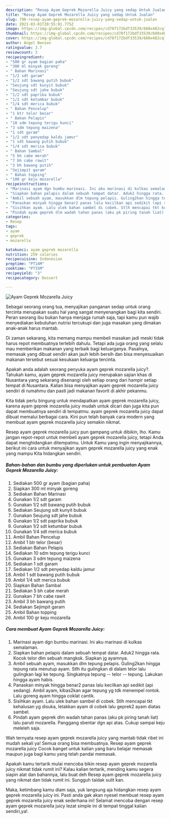 ```yaml
---
description: "Resep Ayam Geprek Mozarella Juicy yang sedap Untuk Jualan"
title: "Resep Ayam Geprek Mozarella Juicy yang sedap Untuk Jualan"
slug: 790-resep-ayam-geprek-mozarella-juicy-yang-sedap-untuk-jualan
date: 2021-03-01T20:55:01.775Z
image: https://img-global.cpcdn.com/recipes/cd78f172bdf33539/680x482cq70/ayam-geprek-mozarella-juicy-foto-resep-utama.jpg
thumbnail: https://img-global.cpcdn.com/recipes/cd78f172bdf33539/680x482cq70/ayam-geprek-mozarella-juicy-foto-resep-utama.jpg
cover: https://img-global.cpcdn.com/recipes/cd78f172bdf33539/680x482cq70/ayam-geprek-mozarella-juicy-foto-resep-utama.jpg
author: Angel Benson
ratingvalue: 3.7
reviewcount: 3
recipeingredient:
- "500 gr ayam bagian paha"
- "300 ml minyak goreng"
- " Bahan Marinasi"
- "1/2 sdt garam"
- "1/2 sdt bawang putih bubuk"
- "Seujung sdt kunyit bubuk"
- "Seujung sdt jahe bubuk"
- "1/2 sdt paprika bubuk"
- "1/2 sdt ketumbar bubuk"
- "1/4 sdt merica bubuk"
- " Bahan Pencelup"
- "1 btr telor besar"
- " Bahan Pelapis"
- "10 sdm tepung terigu kunci"
- "3 sdm tepung maizena"
- "1 sdt garam"
- "1/2 sdt penyedap kaldu jamur"
- "1 sdt bawang putih bubuk"
- "1/4 sdt merica bubuk"
- " Bahan Sambal"
- "5 bh cabe merah"
- "7 bh cabe rawit"
- "3 bh bawang putih"
- "Sejimpit garam"
- " Bahan topping"
- "100 gr keju mozarella"
recipeinstructions:
- "Marinasi ayam dgn bumbu marinasi. Ini aku marinasi di kulkas semalaman."
- "Siapkan bahan pelapis dalam sebuah tempat datar. Aduk2 hingga rata. Kocok telor dlm sebuah mangkok. Siapkan jg ayamnya."
- "Ambil sebuah ayam, masukkan dlm tepung pelapis. Guling2kan hingga tepung rata menutup ayam. Stlh itu gulingkan di dalam telor lalu gulingkan lagi ke tepung. Singkatnya tepung -- telor -- tepung. Lakukan hingga ayam habis."
- "Panaskan minyak hingga benar2 panas lalu kecilkan api sedikit (api sedang). Ambil ayam, kibas2kan agar tepung yg tdk menempel rontok. Lalu goreng ayam hingga coklat cantik."
- "Sisihkan ayam. Lalu ulek bahan sambel di cobek. Stlh mencapai tkt kehalusan yg disuka, letakkan ayam di cobek lalu geprek2 ayam diatas sambel."
- "Pindah ayam geprek dlm wadah tahan panas (aku pk piring tanah liat) lalu paruti mozarella. Panggang sbentar dgn api atas. Cukup sampai keju meleleh saja."
categories:
- Resep
tags:
- ayam
- geprek
- mozarella

katakunci: ayam geprek mozarella 
nutrition: 259 calories
recipecuisine: Indonesian
preptime: "PT14M"
cooktime: "PT35M"
recipeyield: "3"
recipecategory: Dessert

---
```



![Ayam Geprek Mozarella Juicy](https://img-global.cpcdn.com/recipes/cd78f172bdf33539/680x482cq70/ayam-geprek-mozarella-juicy-foto-resep-utama.jpg)

Sebagai seorang orang tua, menyajikan panganan sedap untuk orang tercinta merupakan suatu hal yang sangat menyenangkan bagi kita sendiri. Peran seorang ibu bukan hanya menjaga rumah saja, tapi kamu pun wajib menyediakan kebutuhan nutrisi tercukupi dan juga masakan yang dimakan anak-anak harus mantab.

Di zaman  sekarang, kita memang mampu membeli masakan jadi meski tidak harus repot membuatnya terlebih dahulu. Tetapi ada juga orang yang selalu mau memberikan makanan yang terbaik bagi keluarganya. Pasalnya, memasak yang dibuat sendiri akan jauh lebih bersih dan bisa menyesuaikan makanan tersebut sesuai kesukaan keluarga tercinta. 



Apakah anda adalah seorang penyuka ayam geprek mozarella juicy?. Tahukah kamu, ayam geprek mozarella juicy merupakan sajian khas di Nusantara yang sekarang disenangi oleh setiap orang dari hampir setiap tempat di Nusantara. Kalian bisa menyajikan ayam geprek mozarella juicy sendiri di rumahmu dan pasti jadi makanan favorit di akhir pekanmu.

Kita tidak perlu bingung untuk mendapatkan ayam geprek mozarella juicy, karena ayam geprek mozarella juicy mudah untuk dicari dan juga kita pun dapat membuatnya sendiri di tempatmu. ayam geprek mozarella juicy dapat dibuat memalui berbagai cara. Kini pun telah banyak cara modern yang membuat ayam geprek mozarella juicy semakin nikmat.

Resep ayam geprek mozarella juicy pun gampang untuk dibikin, lho. Kamu jangan repot-repot untuk membeli ayam geprek mozarella juicy, tetapi Anda dapat menghidangkan ditempatmu. Untuk Kamu yang ingin menyajikannya, berikut ini cara untuk menyajikan ayam geprek mozarella juicy yang enak yang mampu Kita hidangkan sendiri.

<!--inarticleads1-->

##### Bahan-bahan dan bumbu yang diperlukan untuk pembuatan Ayam Geprek Mozarella Juicy:

1. Sediakan 500 gr ayam (bagian paha)
1. Siapkan 300 ml minyak goreng
1. Sediakan  Bahan Marinasi
1. Gunakan 1/2 sdt garam
1. Gunakan 1/2 sdt bawang putih bubuk
1. Sediakan Seujung sdt kunyit bubuk
1. Gunakan Seujung sdt jahe bubuk
1. Gunakan 1/2 sdt paprika bubuk
1. Gunakan 1/2 sdt ketumbar bubuk
1. Gunakan 1/4 sdt merica bubuk
1. Ambil  Bahan Pencelup
1. Ambil 1 btr telor (besar)
1. Sediakan  Bahan Pelapis
1. Sediakan 10 sdm tepung terigu kunci
1. Gunakan 3 sdm tepung maizena
1. Sediakan 1 sdt garam
1. Sediakan 1/2 sdt penyedap kaldu jamur
1. Ambil 1 sdt bawang putih bubuk
1. Ambil 1/4 sdt merica bubuk
1. Siapkan  Bahan Sambal
1. Sediakan 5 bh cabe merah
1. Gunakan 7 bh cabe rawit
1. Ambil 3 bh bawang putih
1. Sediakan Sejimpit garam
1. Ambil  Bahan topping
1. Ambil 100 gr keju mozarella




<!--inarticleads2-->

##### Cara membuat Ayam Geprek Mozarella Juicy:

1. Marinasi ayam dgn bumbu marinasi. Ini aku marinasi di kulkas semalaman.
1. Siapkan bahan pelapis dalam sebuah tempat datar. Aduk2 hingga rata. Kocok telor dlm sebuah mangkok. Siapkan jg ayamnya.
1. Ambil sebuah ayam, masukkan dlm tepung pelapis. Guling2kan hingga tepung rata menutup ayam. Stlh itu gulingkan di dalam telor lalu gulingkan lagi ke tepung. Singkatnya tepung -- telor -- tepung. Lakukan hingga ayam habis.
1. Panaskan minyak hingga benar2 panas lalu kecilkan api sedikit (api sedang). Ambil ayam, kibas2kan agar tepung yg tdk menempel rontok. Lalu goreng ayam hingga coklat cantik.
1. Sisihkan ayam. Lalu ulek bahan sambel di cobek. Stlh mencapai tkt kehalusan yg disuka, letakkan ayam di cobek lalu geprek2 ayam diatas sambel.
1. Pindah ayam geprek dlm wadah tahan panas (aku pk piring tanah liat) lalu paruti mozarella. Panggang sbentar dgn api atas. Cukup sampai keju meleleh saja.




Wah ternyata resep ayam geprek mozarella juicy yang mantab tidak ribet ini mudah sekali ya! Semua orang bisa membuatnya. Resep ayam geprek mozarella juicy Cocok banget untuk kalian yang baru belajar memasak maupun juga bagi kamu yang telah pandai memasak.

Apakah kamu tertarik mulai mencoba bikin resep ayam geprek mozarella juicy nikmat tidak rumit ini? Kalau kalian tertarik, mending kamu segera siapin alat dan bahannya, lalu buat deh Resep ayam geprek mozarella juicy yang nikmat dan tidak rumit ini. Sungguh taidak sulit kan. 

Maka, ketimbang kamu diam saja, yuk langsung aja hidangkan resep ayam geprek mozarella juicy ini. Pasti anda gak akan nyesel membuat resep ayam geprek mozarella juicy enak sederhana ini! Selamat mencoba dengan resep ayam geprek mozarella juicy lezat simple ini di tempat tinggal kalian sendiri,ya!.

